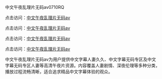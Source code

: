 中文午夜乱理片无码av0710RQ

点击访问：<a href="https://heiliao2dmwwy.pages.dev">中文午夜乱理片无码av</a> 

点击访问：<a href="https://heiliao2dmwwy.pages.dev">中文午夜乱理片无码av</a> 

点击访问：<a href="https://heiliao2dmwwy.pages.dev">中文午夜乱理片无码av</a> 

点击访问：<a href="https://heiliao2dmwwy.pages.dev">中文午夜乱理片无码av</a>

中文午夜乱理片无码av为用户提供中文字幕人妻久久、中文字幕无码专区及中文字幕无码专区人妻等高清午夜片资源。内容覆盖人妻剧情、深夜伦理等多种分类，播放过程流畅清晰，适合追求精品中文字幕体验的观众。

<span style="display:none;">[Canonical link](https://github.com/S20250710/So3)</span>
